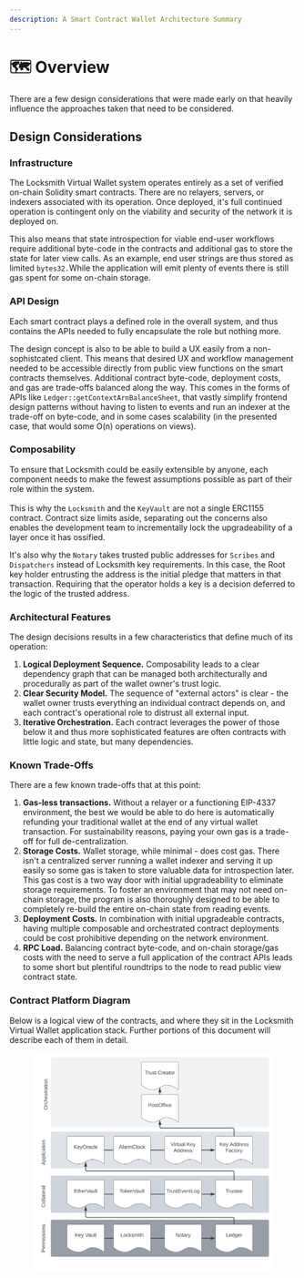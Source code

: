 ```yaml
---
description: A Smart Contract Wallet Architecture Summary
---
```


# 🗺 Overview

There are a few design considerations that were made early on that heavily influence the approaches taken that need to be considered.

## Design Considerations

### Infrastructure

The Locksmith Virtual Wallet system operates entirely as a set of verified on-chain Solidity smart contracts. There are no relayers, servers, or indexers associated with its operation. Once deployed, it's full continued operation is contingent only on the viability and security of the network it is deployed on.

This also means that state introspection for viable end-user workflows require additional byte-code in the contracts and additional gas to store the state for later view calls. As an example, end user strings are thus stored as limited `bytes32.`While the application will emit plenty of events there is still gas spent for some on-chain storage.

### API Design

Each smart contract plays a defined role in the overall system, and thus contains the APIs needed to fully encapsulate the role but nothing more.&#x20;

The design concept is also to be able to build a UX easily from a non-sophistcated client. This means that desired UX and workflow management needed to be accessible directly from public view functions on the smart contracts themselves. Additional contract byte-code, deployment costs, and gas are trade-offs balanced along the way. This comes in the forms of APIs like `Ledger::getContextArnBalanceSheet`, that vastly simplify frontend design patterns without having to listen to events and run an indexer at the trade-off on byte-code, and in some cases scalability (in the presented case, that would some O(n) operations on views).

### Composability

To ensure that Locksmith could be easily extensible by anyone, each component needs to make the fewest assumptions possible as part of their role within the system.\
\
This is why the `Locksmith` and the `KeyVault` are not a single ERC1155 contract. Contract size limits aside, separating out the concerns also enables the development team to incrementally lock the upgradeability of a layer once it has ossified.

&#x20;It's also why the `Notary` takes trusted public addresses for `Scribes` and `Dispatchers` instead of Locksmith key requirements. In this case, the Root key holder entrusting the address is the initial pledge that matters in that transaction. Requiring that the operator holds a key is a decision deferred to the logic of the trusted address.

### Architectural Features

The design decisions results in a few characteristics that define much of its operation:

1. **Logical Deployment Sequence.** Composability leads to a clear dependency graph that can be managed both architecturally and procedurally as part of the wallet owner's trust logic.
2. **Clear Security Model.** The sequence of "external actors" is clear - the wallet owner trusts everything an individual contract depends on, and each contract's operational role to distrust all external input.&#x20;
3. **Iterative Orchestration.** Each contract leverages the power of those below it and thus more sophisticated features are often contracts with little logic and state, but many dependencies.

### Known Trade-Offs

There are a few known trade-offs that at this point:

1. **Gas-less transactions.** Without a relayer or a functioning EIP-4337 environment, the best we would be able to do here is automatically refunding your traditional wallet at the end of any virtual wallet transaction. For sustainability reasons, paying your own gas is a trade-off for full de-centralization.
2. **Storage Costs.** Wallet storage, while minimal - does cost gas. There isn't a centralized server running a wallet indexer and serving it up easily so some gas is taken to store valuable data for introspection later. This gas cost is a two way door with initial upgradeability to eliminate storage requirements. To foster an environment that may not need on-chain storage, the program is also thoroughly designed to be able to completely re-build the entire on-chain state from reading events.
3. **Deployment Costs.** In combination with initial upgradeable contracts, having multiple composable and orchestrated contract deployments could be cost prohibitive depending on the network environment.
4. **RPC Load.** Balancing contract byte-code, and on-chain storage/gas costs with the need to serve a full application of the contract APIs leads to some short but plentiful roundtrips to the node to read public view contract state.

### Contract Platform Diagram

Below is a logical view of the contracts, and where they sit in the Locksmith Virtual Wallet application stack. Further portions of this document will describe each of them in  detail.

<figure><img src="../.gitbook/assets/Locksmith Architecture.svg" alt=""><figcaption></figcaption></figure>

